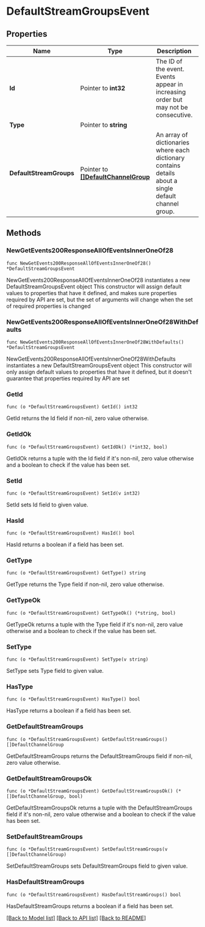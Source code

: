 # DefaultStreamGroupsEvent

## Properties

Name | Type | Description | Notes
------------ | ------------- | ------------- | -------------
**Id** | Pointer to **int32** | The ID of the event. Events appear in increasing order but may not be consecutive.  | [optional] 
**Type** | Pointer to **string** |  | [optional] 
**DefaultStreamGroups** | Pointer to [**[]DefaultChannelGroup**](DefaultChannelGroup.md) | An array of dictionaries where each dictionary contains details about a single default channel group.  | [optional] 

## Methods

### NewGetEvents200ResponseAllOfEventsInnerOneOf28

`func NewGetEvents200ResponseAllOfEventsInnerOneOf28() *DefaultStreamGroupsEvent`

NewGetEvents200ResponseAllOfEventsInnerOneOf28 instantiates a new DefaultStreamGroupsEvent object
This constructor will assign default values to properties that have it defined,
and makes sure properties required by API are set, but the set of arguments
will change when the set of required properties is changed

### NewGetEvents200ResponseAllOfEventsInnerOneOf28WithDefaults

`func NewGetEvents200ResponseAllOfEventsInnerOneOf28WithDefaults() *DefaultStreamGroupsEvent`

NewGetEvents200ResponseAllOfEventsInnerOneOf28WithDefaults instantiates a new DefaultStreamGroupsEvent object
This constructor will only assign default values to properties that have it defined,
but it doesn't guarantee that properties required by API are set

### GetId

`func (o *DefaultStreamGroupsEvent) GetId() int32`

GetId returns the Id field if non-nil, zero value otherwise.

### GetIdOk

`func (o *DefaultStreamGroupsEvent) GetIdOk() (*int32, bool)`

GetIdOk returns a tuple with the Id field if it's non-nil, zero value otherwise
and a boolean to check if the value has been set.

### SetId

`func (o *DefaultStreamGroupsEvent) SetId(v int32)`

SetId sets Id field to given value.

### HasId

`func (o *DefaultStreamGroupsEvent) HasId() bool`

HasId returns a boolean if a field has been set.

### GetType

`func (o *DefaultStreamGroupsEvent) GetType() string`

GetType returns the Type field if non-nil, zero value otherwise.

### GetTypeOk

`func (o *DefaultStreamGroupsEvent) GetTypeOk() (*string, bool)`

GetTypeOk returns a tuple with the Type field if it's non-nil, zero value otherwise
and a boolean to check if the value has been set.

### SetType

`func (o *DefaultStreamGroupsEvent) SetType(v string)`

SetType sets Type field to given value.

### HasType

`func (o *DefaultStreamGroupsEvent) HasType() bool`

HasType returns a boolean if a field has been set.

### GetDefaultStreamGroups

`func (o *DefaultStreamGroupsEvent) GetDefaultStreamGroups() []DefaultChannelGroup`

GetDefaultStreamGroups returns the DefaultStreamGroups field if non-nil, zero value otherwise.

### GetDefaultStreamGroupsOk

`func (o *DefaultStreamGroupsEvent) GetDefaultStreamGroupsOk() (*[]DefaultChannelGroup, bool)`

GetDefaultStreamGroupsOk returns a tuple with the DefaultStreamGroups field if it's non-nil, zero value otherwise
and a boolean to check if the value has been set.

### SetDefaultStreamGroups

`func (o *DefaultStreamGroupsEvent) SetDefaultStreamGroups(v []DefaultChannelGroup)`

SetDefaultStreamGroups sets DefaultStreamGroups field to given value.

### HasDefaultStreamGroups

`func (o *DefaultStreamGroupsEvent) HasDefaultStreamGroups() bool`

HasDefaultStreamGroups returns a boolean if a field has been set.


[[Back to Model list]](../README.md#documentation-for-models) [[Back to API list]](../README.md#documentation-for-api-endpoints) [[Back to README]](../README.md)


